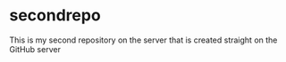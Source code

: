 # secondrepo
This is my second repository on the server that is created straight on the GitHub server
